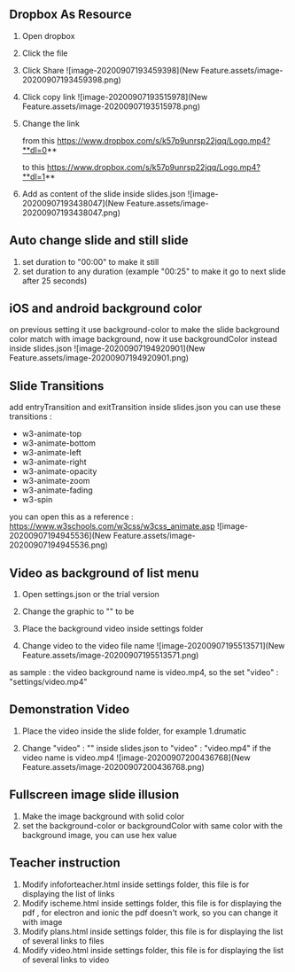 ## Dropbox As Resource

1. Open dropbox

2. Click the file

3. Click Share
   ![image-20200907193459398](New Feature.assets/image-20200907193459398.png)

4. Click copy link
   ![image-20200907193515978](New Feature.assets/image-20200907193515978.png)

5. Change the link 

   from this https://www.dropbox.com/s/k57p9unrsp22jqq/Logo.mp4?**dl=0**

   to this https://www.dropbox.com/s/k57p9unrsp22jqq/Logo.mp4?**dl=1**

6. Add as content of the slide inside slides.json
   ![image-20200907193438047](New Feature.assets/image-20200907193438047.png)


## Auto change slide and still slide

1. set duration to "00:00" to make it still
2. set duration to any duration (example "00:25" to make it go to next slide after 25 seconds) 

## iOS and android background color

on previous setting it use background-color to make the slide background color match with image background, now it use backgroundColor instead inside slides.json
![image-20200907194920901](New Feature.assets/image-20200907194920901.png)

## Slide Transitions

add entryTransition and exitTransition  inside slides.json
you can use these transitions :
- w3-animate-top	
- w3-animate-bottom
- w3-animate-left
- w3-animate-right
- w3-animate-opacity
- w3-animate-zoom
- w3-animate-fading
- w3-spin

you can open this as a reference : https://www.w3schools.com/w3css/w3css_animate.asp
![image-20200907194945536](New Feature.assets/image-20200907194945536.png)

## Video as background of list menu

1. Open settings.json or the trial version

2. Change the graphic to "" to be 

3. Place the background video inside settings folder

4. Change video to the video file name
   ![image-20200907195513571](New Feature.assets/image-20200907195513571.png)

as sample : the video background name is video.mp4, so the set "video" : "settings/video.mp4"

## Demonstration Video

1. Place the video inside the slide folder, for example 1.drumatic

2. Change "video" : "" inside slides.json to "video" : "video.mp4" if the video name is video.mp4
   ![image-20200907200436768](New Feature.assets/image-20200907200436768.png)

## Fullscreen image slide illusion

1. Make the image background with solid color
2. set the background-color or backgroundColor with same color with the background image, you can use hex value

## Teacher instruction

1. Modify infoforteacher.html inside settings folder, this file is for displaying the list of links
2. Modify ischeme.html inside settings folder, this file is for displaying the pdf , for electron and ionic the pdf doesn't work, so you can change it with image
3. Modify plans.html inside settings folder, this file is for displaying the list of several links to files
4. Modify video.html inside settings folder, this file is for displaying the list of several links to video